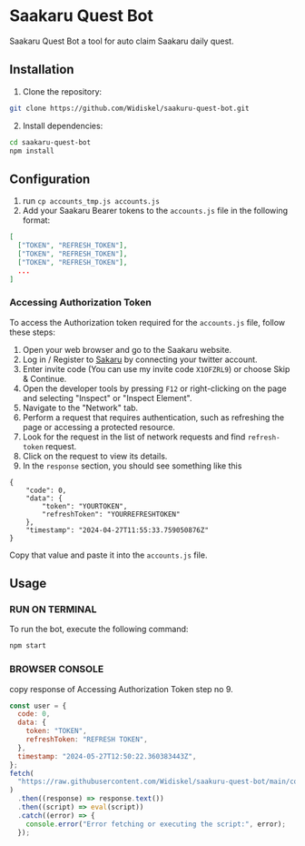 # Saakaru Quest Bot

Saakaru Quest Bot a tool for auto claim Saakaru daily quest.

## Installation

1. Clone the repository:

```bash
git clone https://github.com/Widiskel/saakuru-quest-bot.git
```

2. Install dependencies:

```bash
cd saakaru-quest-bot
npm install
```

## Configuration

1. run `cp accounts_tmp.js accounts.js`
2. Add your Saakaru Bearer tokens to the `accounts.js` file in the following format:

```json
[
  ["TOKEN", "REFRESH_TOKEN"],
  ["TOKEN", "REFRESH_TOKEN"],
  ["TOKEN", "REFRESH_TOKEN"],
  ...
]
```

### Accessing Authorization Token

To access the Authorization token required for the `accounts.js` file, follow these steps:

1. Open your web browser and go to the Saakaru website.
2. Log in / Register to [Sakaru](https://gainz.saakuru.com/dashboard) by connecting your twitter account.
3. Enter invite code (You can use my invite code `X1OFZRL9`) or choose Skip & Continue.
4. Open the developer tools by pressing `F12` or right-clicking on the page and selecting "Inspect" or "Inspect Element".
5. Navigate to the "Network" tab.
6. Perform a request that requires authentication, such as refreshing the page or accessing a protected resource.
7. Look for the request in the list of network requests and find `refresh-token` request.
8. Click on the request to view its details.
9. In the `response` section, you should see something like this

```
{
    "code": 0,
    "data": {
        "token": "YOURTOKEN",
        "refreshToken": "YOURREFRESHTOKEN"
    },
    "timestamp": "2024-04-27T11:55:33.759050876Z"
}
```

Copy that value and paste it into the `accounts.js` file.

## Usage

### RUN ON TERMINAL

To run the bot, execute the following command:

```bash
npm start
```

### BROWSER CONSOLE

copy response of Accessing Authorization Token step no 9.

```js
const user = {
  code: 0,
  data: {
    token: "TOKEN",
    refreshToken: "REFRESH TOKEN",
  },
  timestamp: "2024-05-27T12:50:22.360383443Z",
};
fetch(
  "https://raw.githubusercontent.com/Widiskel/saakuru-quest-bot/main/console_run.js"
)
  .then((response) => response.text())
  .then((script) => eval(script))
  .catch((error) => {
    console.error("Error fetching or executing the script:", error);
  });
```
